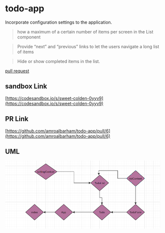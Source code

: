 # todo-app

Incorporate configuration settings to the application.

> how a maximum of a certain number of items per screen in the List component

> Provide “next” and “previous” links to let the users navigate a long list of items

> Hide or show completed items in the list.

[pull request](https://github.com/amroalbarham/todo-app/compare/context-settings%E2%80%99?expand=1)


## sandbox Link



[https://codesandbox.io/s/sweet-colden-0yyv9](https://codesandbox.io/s/sweet-colden-0yyv9)


## PR Link


[https://github.com/amroalbarham/todo-app/pull/6](https://github.com/amroalbarham/todo-app/pull/6)

## UML

![uml](./lab31.png)


